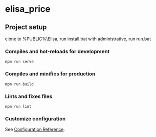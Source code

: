 # elisa_price

## Project setup
clone to %PUBLIC%\Elisa, 
run install.bat with administrative, 
run run.bat

### Compiles and hot-reloads for development
```
npm run serve
```

### Compiles and minifies for production
```
npm run build
```

### Lints and fixes files
```
npm run lint
```

### Customize configuration
See [Configuration Reference](https://cli.vuejs.org/config/).
